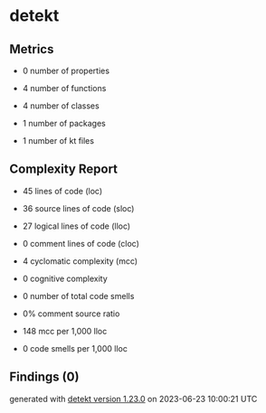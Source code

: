 # detekt

## Metrics

* 0 number of properties

* 4 number of functions

* 4 number of classes

* 1 number of packages

* 1 number of kt files

## Complexity Report

* 45 lines of code (loc)

* 36 source lines of code (sloc)

* 27 logical lines of code (lloc)

* 0 comment lines of code (cloc)

* 4 cyclomatic complexity (mcc)

* 0 cognitive complexity

* 0 number of total code smells

* 0% comment source ratio

* 148 mcc per 1,000 lloc

* 0 code smells per 1,000 lloc

## Findings (0)

generated with [detekt version 1.23.0](https://detekt.dev/) on 2023-06-23 10:00:21 UTC
